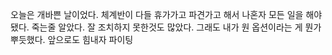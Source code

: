 오늘은 개바쁜 날이었다.
체계반이 다들 휴가가고 파견가고 해서
나혼자 모든 일을 해야됐다.
죽는줄 알았다.
잘 조치하지 못한것도 많았다.
그래도 내가 원 옵션이라는 게 뭔가 뿌듯했다.
앞으로도 힘내자 파이팅